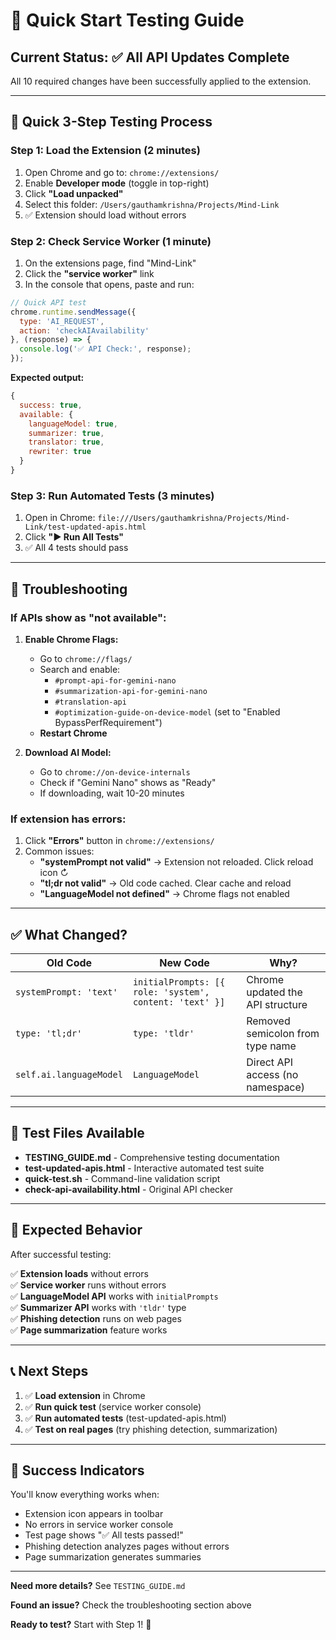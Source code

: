 # 🚀 Quick Start Testing Guide

## Current Status: ✅ All API Updates Complete

All 10 required changes have been successfully applied to the extension.

---

## 🎯 Quick 3-Step Testing Process

### **Step 1: Load the Extension** (2 minutes)

1. Open Chrome and go to: `chrome://extensions/`
2. Enable **Developer mode** (toggle in top-right)
3. Click **"Load unpacked"**
4. Select this folder: `/Users/gauthamkrishna/Projects/Mind-Link`
5. ✅ Extension should load without errors

### **Step 2: Check Service Worker** (1 minute)

1. On the extensions page, find "Mind-Link"
2. Click the **"service worker"** link
3. In the console that opens, paste and run:

```javascript
// Quick API test
chrome.runtime.sendMessage({
  type: 'AI_REQUEST',
  action: 'checkAIAvailability'
}, (response) => {
  console.log('✅ API Check:', response);
});
```

**Expected output:**
```javascript
{
  success: true,
  available: {
    languageModel: true,
    summarizer: true,
    translator: true,
    rewriter: true
  }
}
```

### **Step 3: Run Automated Tests** (3 minutes)

1. Open in Chrome: `file:///Users/gauthamkrishna/Projects/Mind-Link/test-updated-apis.html`
2. Click **"▶️ Run All Tests"**
3. ✅ All 4 tests should pass

---

## 🐛 Troubleshooting

### If APIs show as "not available":

1. **Enable Chrome Flags:**
   - Go to `chrome://flags/`
   - Search and enable:
     - `#prompt-api-for-gemini-nano`
     - `#summarization-api-for-gemini-nano`
     - `#translation-api`
     - `#optimization-guide-on-device-model` (set to "Enabled BypassPerfRequirement")
   - **Restart Chrome**

2. **Download AI Model:**
   - Go to `chrome://on-device-internals`
   - Check if "Gemini Nano" shows as "Ready"
   - If downloading, wait 10-20 minutes

### If extension has errors:

1. Click **"Errors"** button in `chrome://extensions/`
2. Common issues:
   - **"systemPrompt not valid"** → Extension not reloaded. Click reload icon ↻
   - **"tl;dr not valid"** → Old code cached. Clear cache and reload
   - **"LanguageModel not defined"** → Chrome flags not enabled

---

## ✅ What Changed?

| Old Code | New Code | Why? |
|----------|----------|------|
| `systemPrompt: 'text'` | `initialPrompts: [{ role: 'system', content: 'text' }]` | Chrome updated the API structure |
| `type: 'tl;dr'` | `type: 'tldr'` | Removed semicolon from type name |
| `self.ai.languageModel` | `LanguageModel` | Direct API access (no namespace) |

---

## 📁 Test Files Available

- **TESTING_GUIDE.md** - Comprehensive testing documentation
- **test-updated-apis.html** - Interactive automated test suite
- **quick-test.sh** - Command-line validation script
- **check-api-availability.html** - Original API checker

---

## 🎯 Expected Behavior

After successful testing:

✅ **Extension loads** without errors  
✅ **Service worker** runs without errors  
✅ **LanguageModel API** works with `initialPrompts`  
✅ **Summarizer API** works with `'tldr'` type  
✅ **Phishing detection** runs on web pages  
✅ **Page summarization** feature works  

---

## 📞 Next Steps

1. ✅ **Load extension** in Chrome
2. ✅ **Run quick test** (service worker console)
3. ✅ **Run automated tests** (test-updated-apis.html)
4. ✅ **Test on real pages** (try phishing detection, summarization)

---

## 🎉 Success Indicators

You'll know everything works when:

- Extension icon appears in toolbar
- No errors in service worker console
- Test page shows "✅ All tests passed!"
- Phishing detection analyzes pages without errors
- Page summarization generates summaries

---

**Need more details?** See `TESTING_GUIDE.md`

**Found an issue?** Check the troubleshooting section above

**Ready to test?** Start with Step 1! 🚀
